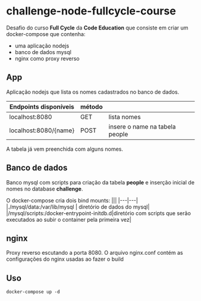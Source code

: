 # challenge-node-fullcycle-course

Desafio do curso **Full Cycle** da **Code Education** que consiste em criar um docker-compose que contenha:

- uma aplicação nodejs
- banco de dados mysql
- nginx como proxy reverso

## App

Aplicação nodejs que lista os nomes cadastrados no banco de dados.

| Endpoints disponíveis | método |                                |
| --------------------- | ------ | ------------------------------ |
| localhost:8080        | GET    | lista nomes                    |
| localhost:8080/{name} | POST   | insere o name na tabela people |

A tabela já vem preenchida com alguns nomes.

## Banco de dados

Banco mysql com scripts para criação da tabela **people** e inserção inicial de nomes no database **challenge**.

O docker-compose cria dois bind mounts:
|||
|---|---|
|./mysql/data:/var/lib/mysql | diretório de dados do mysql|
|/mysql/scripts:/docker-entrypoint-initdb.d|diretório com scripts que serão executados ao subir o container pela primeira vez|

## nginx

Proxy reverso escutando a porta 8080. O arquivo nginx.conf contém as configurações do nginx usadas ao fazer o build

## Uso

`docker-compose up -d`
